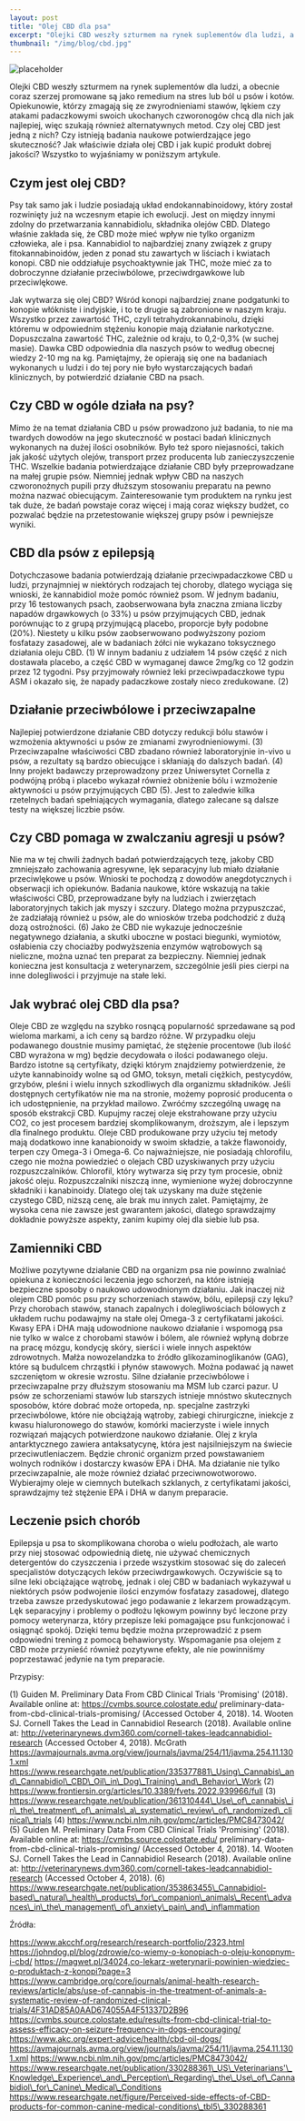 ```yaml
---
layout: post
title: "Olej CBD dla psa"
excerpt: "Olejki CBD weszły szturmem na rynek suplementów dla ludzi, a obecnie coraz szerzej promowane są dla psów i kotów. Czy istnieją badania naukowe potwierdzające ich skuteczność? I jak właściwie działa olej CBD na psa?"
thumbnail: "/img/blog/cbd.jpg"
---
```


![placeholder](https://stopwalkompsow.pl/img/blog/cbd.jpg)

Olejki CBD weszły szturmem na rynek suplementów dla ludzi, a obecnie
coraz szerzej promowane są jako remedium na stres lub ból u psów i
kotów. Opiekunowie, którzy zmagają się ze zwyrodnieniami stawów, lękiem
czy atakami padaczkowymi swoich ukochanych czworonogów chcą dla nich jak
najlepiej, więc szukają również alternatywnych metod. Czy olej CBD jest
jedną z nich? Czy istnieją badania naukowe potwierdzające jego
skuteczność? Jak właściwie działa olej CBD i jak kupić produkt dobrej
jakości? Wszystko to wyjaśniamy w poniższym artykule.

## Czym jest olej CBD?

Psy tak samo jak i ludzie posiadają układ endokannabinoidowy, który
został rozwinięty już na wczesnym etapie ich ewolucji. Jest on między
innymi zdolny do przetwarzania kannabidiolu, składnika olejów CBD.
Dlatego właśnie zakłada się, że CBD może mieć wpływ nie tylko organizm
człowieka, ale i psa. Kannabidiol to najbardziej znany związek z grupy
fitokannabinoidów, jeden z ponad stu zawartych w liściach i kwiatach
konopi. CBD nie oddziałuje psychoaktywnie jak THC, może mieć za to
dobroczynne działanie przeciwbólowe, przeciwdrgawkowe lub przeciwlękowe.

Jak wytwarza się olej CBD? Wśród konopi najbardziej znane podgatunki to
konopie włókniste i indyjskie, i to te drugie są zabronione w naszym
kraju. Wszystko przez zawartość THC, czyli tetrahydrokannabinolu, dzięki
któremu w odpowiednim stężeniu konopie mają działanie narkotyczne.
Dopuszczalna zawartość THC, zależnie od kraju, to 0,2-0,3% (w suchej
masie). Dawka CBD odpowiednia dla naszych psów to według obecnej wiedzy
2-10 mg na kg. Pamiętajmy, że opierają się one na badaniach wykonanych u
ludzi i do tej pory nie było wystarczających badań klinicznych, by
potwierdzić działanie CBD na psach.

## Czy CBD w ogóle działa na psy?

Mimo że na temat działania CBD u psów prowadzono już badania, to nie ma
twardych dowodów na jego skuteczność w postaci badań klinicznych
wykonanych na dużej ilości osobników. Było też sporo niejasności, takich
jak jakość użytych olejów, transport przez producenta lub
zanieczyszczenie THC. Wszelkie badania potwierdzające działanie CBD były
przeprowadzane na małej grupie psów. Niemniej jednak wpływ CBD na
naszych czworonożnych pupili przy dłuższym stosowaniu preparatu na pewno
można nazwać obiecującym. Zainteresowanie tym produktem na rynku jest
tak duże, że badań powstaje coraz więcej i mają coraz większy budżet, co
pozwalać będzie na przetestowanie większej grupy psów i pewniejsze
wyniki.

## CBD dla psów z epilepsją

Dotychczasowe badania potwierdzają działanie przeciwpadaczkowe CBD u
ludzi, przynajmniej w niektórych rodzajach tej choroby, dlatego wyciąga
się wnioski, że kannabidiol może pomóc również psom. W jednym badaniu,
przy 16 testowanych psach, zaobserwowana była znaczna zmiana liczby
napadów drgawkowych (o 33%) u psów przyjmujących CBD, jednak porównując
to z grupą przyjmującą placebo, proporcje były podobne (20%). Niestety u
kilku psów zaobserwowano podwyższony poziom fosfatazy zasadowej, ale w
badaniach żółci nie wykazano toksycznego działania oleju CBD. (1) W
innym badaniu z udziałem 14 psów część z nich dostawała placebo, a część
CBD w wymaganej dawce 2mg/kg co 12 godzin przez 12 tygodni. Psy
przyjmowały również leki przeciwpadaczkowe typu ASM i okazało się, że
napady padaczkowe zostały nieco zredukowane. (2)

## Działanie przeciwbólowe i przeciwzapalne

Najlepiej potwierdzone działanie CBD dotyczy redukcji bólu stawów i
wzmożenia aktywności u psów ze zmianami zwyrodnieniowymi. (3)
Przeciwzapalne właściwości CBD zbadano również laboratoryjnie in-vivo u
psów, a rezultaty są bardzo obiecujące i skłaniają do dalszych badań.
(4) Inny projekt badawczy przeprowadzony przez Uniwersytet Cornella z
podwójną próbą i placebo wykazał również obniżenie bólu i wzmożenie
aktywności u psów przyjmujących CBD (5). Jest to zaledwie kilka
rzetelnych badań spełniających wymagania, dlatego zalecane są dalsze
testy na większej liczbie psów.

## Czy CBD pomaga w zwalczaniu agresji u psów?

Nie ma w tej chwili żadnych badań potwierdzających tezę, jakoby CBD
zmniejszało zachowania agresywne, lęk separacyjny lub miało działanie
przeciwlękowe u psów. Wnioski te pochodzą z dowodów anegdotycznych i
obserwacji ich opiekunów. Badania naukowe, które wskazują na takie
właściwości CBD, przeprowadzane były na ludziach i zwierzętach
laboratoryjnych takich jak myszy i szczury. Dlatego można przypuszczać,
że zadziałają również u psów, ale do wniosków trzeba podchodzić z dużą
dozą ostrożności. (6) Jako że CBD nie wykazuje jednocześnie negatywnego
działania, a skutki uboczne w postaci biegunki, wymiotów, osłabienia czy
chociażby podwyższenia enzymów wątrobowych są nieliczne, można uznać ten
preparat za bezpieczny. Niemniej jednak konieczna jest konsultacja z
weterynarzem, szczególnie jeśli pies cierpi na inne dolegliwości i
przyjmuje na stałe leki.

## Jak wybrać olej CBD dla psa?

Oleje CBD ze względu na szybko rosnącą popularność sprzedawane są pod
wieloma markami, a ich ceny są bardzo różne. W przypadku oleju
podawanego doustnie musimy pamiętać, że stężenie procentowe (lub ilość
CBD wyrażona w mg) będzie decydowała o ilości podawanego oleju. Bardzo
istotne są certyfikaty, dzięki którym znajdziemy potwierdzenie, że użyte
kannabinoidy wolne są od GMO, toksyn, metali ciężkich, pestycydów,
grzybów, pleśni i wielu innych szkodliwych dla organizmu składników.
Jeśli dostępnych certyfikatów nie ma na stronie, możemy poprosić
producenta o ich udostępnienie, na przykład mailowo. Zwróćmy szczególną
uwagę na sposób ekstrakcji CBD. Kupujmy raczej oleje ekstrahowane przy
użyciu CO2, co jest procesem bardziej skomplikowanym, droższym, ale i
lepszym dla finalnego produktu. Oleje CBD produkowane przy użyciu tej
metody mają dodatkowo inne kanabionoidy w swoim składzie, a także
flawonoidy, terpen czy Omega-3 i Omega-6. Co najważniejsze, nie
posiadają chlorofilu, czego nie można powiedzieć o olejach CBD
uzyskiwanych przy użyciu rozpuszczalników. Chlorofil, który wytwarza się
przy tym procesie, obniż jakość oleju. Rozpuszczalniki niszczą inne,
wymienione wyżej dobroczynne składniki i kanabinoidy. Dlatego olej tak
uzyskany ma duże stężenie czystego CBD, niższą cenę, ale brak mu innych
zalet. Pamiętajmy, że wysoka cena nie zawsze jest gwarantem jakości,
dlatego sprawdzajmy dokładnie powyższe aspekty, zanim kupimy olej dla
siebie lub psa.

## Zamienniki CBD

Możliwe pozytywne działanie CBD na organizm psa nie powinno zwalniać
opiekuna z konieczności leczenia jego schorzeń, na które istnieją
bezpieczne sposoby o naukowo udowodnionym działaniu. Jak inaczej niż
olejem CBD pomóc psu przy schorzeniach stawów, bólu, epilepsji czy lęku?
Przy chorobach stawów, stanach zapalnych i dolegliwościach bólowych z
układem ruchu podawajmy na stałe olej Omega-3 z certyfikatami jakości.
Kwasy EPA i DHA mają udowodnione naukowo działanie i wspomogą psa nie
tylko w walce z chorobami stawów i bólem, ale również wpłyną dobrze na
pracę mózgu, kondycję skóry, sierści i wiele innych aspektów
zdrowotnych. Małża nowozelandzka to źródło glikozaminoglikanów (GAG),
które są budulcem chrząstki i płynów stawowych. Można podawać ją nawet
szczeniętom w okresie wzrostu. Silne działanie przeciwbólowe i
przeciwzapalne przy dłuższym stosowaniu ma MSM lub czarci pazur. U psów
ze schorzeniami stawów lub starszych istnieje mnóstwo skutecznych
sposobów, które dobrać może ortopeda, np. specjalne zastrzyki
przeciwbólowe, które nie obciążają wątroby, zabiegi chirurgiczne,
iniekcje z kwasu hialuronowego do stawów, komórki macierzyste i wiele
innych rozwiązań mających potwierdzone naukowo działanie. Olej z kryla
antarktycznego zawiera antaksatycynę, która jest najsilniejszym na
świecie przeciwutleniaczem. Będzie chronić organizm przed powstawaniem
wolnych rodników i dostarczy kwasów EPA i DHA. Ma działanie nie tylko
przeciwzapalnie, ale może również działać przeciwnowotworowo. Wybierajmy
oleje w ciemnych butelkach szklanych, z certyfikatami jakości,
sprawdzajmy też stężenie EPA i DHA w danym preparacie.

## Leczenie psich chorób

Epilepsja u psa to skomplikowana choroba o wielu podłożach, ale warto
przy niej stosować odpowiednią dietę, nie używać chemicznych detergentów
do czyszczenia i przede wszystkim stosować się do zaleceń specjalistów
dotyczących leków przeciwdrgawkowych. Oczywiście są to silne leki
obciążające wątrobę, jednak i olej CBD w badaniach wykazywał u
niektórych psów podwojenie ilości enzymów fosfatazy zasadowej, dlatego
trzeba zawsze przedyskutować jego podawanie z lekarzem prowadzącym. Lęk
separacyjny i problemy o podłożu lękowym powinny być leczone przy pomocy
weterynarza, który przepisze leki pomagające psu funkcjonować i osiągnąć
spokój. Dzięki temu będzie można przeprowadzić z psem odpowiedni trening
z pomocą behawiorysty. Wspomaganie psa olejem z CBD może przynieść
również pozytywne efekty, ale nie powinniśmy poprzestawać jedynie na tym
preparacie.

Przypisy:

(1) Guiden M. Preliminary Data From CBD Clinical Trials 'Promising'
    (2018). Available online at: https://cvmbs.source.colostate.edu/
    preliminary-data-from-cbd-clinical-trials-promising/ (Accessed
    October 4, 2018). 14. Wooten SJ. Cornell Takes the Lead in
    Cannabidiol Research (2018). Available online at:
    http://veterinarynews.dvm360.com/cornell-takes-leadcannabidiol-research
    (Accessed October 4, 2018). McGrath
    https://avmajournals.avma.org/view/journals/javma/254/11/javma.254.11.1301.xml
    https://www.researchgate.net/publication/335377881\_Using\_Cannabis\_and\_Cannabidiol\_CBD\_Oil\_in\_Dog\_Training\_and\_Behavior\_Work
(2) https://www.frontiersin.org/articles/10.3389/fvets.2022.939966/full
(3) https://www.researchgate.net/publication/361310444\_Use\_of\_cannabis\_in\_the\_treatment\_of\_animals\_a\_systematic\_review\_of\_randomized\_clinical\_trials
(4) https://www.ncbi.nlm.nih.gov/pmc/articles/PMC8473042/
(5) Guiden M. Preliminary Data From CBD Clinical Trials 'Promising'
    (2018). Available online at: https://cvmbs.source.colostate.edu/
    preliminary-data-from-cbd-clinical-trials-promising/ (Accessed
    October 4, 2018). 14. Wooten SJ. Cornell Takes the Lead in
    Cannabidiol Research (2018). Available online at:
    http://veterinarynews.dvm360.com/cornell-takes-leadcannabidiol-research
    (Accessed October 4, 2018).
(6) https://www.researchgate.net/publication/353863455\_Cannabidiol-based\_natural\_health\_products\_for\_companion\_animals\_Recent\_advances\_in\_the\_management\_of\_anxiety\_pain\_and\_inflammation

Źródła:

https://www.akcchf.org/research/research-portfolio/2323.html
https://johndog.pl/blog/zdrowie/co-wiemy-o-konopiach-o-oleju-konopnym-i-cbd/
https://magwet.pl/34024,co-lekarz-weterynarii-powinien-wiedziec-o-produktach-z-konopi?page=3
https://www.cambridge.org/core/journals/animal-health-research-reviews/article/abs/use-of-cannabis-in-the-treatment-of-animals-a-systematic-review-of-randomized-clinical-trials/4F31AD85A0AAD674055A4F51337D2B96
https://cvmbs.source.colostate.edu/results-from-cbd-clinical-trial-to-assess-efficacy-on-seizure-frequency-in-dogs-encouraging/
https://www.akc.org/expert-advice/health/cbd-oil-dogs/
https://avmajournals.avma.org/view/journals/javma/254/11/javma.254.11.1301.xml
https://www.ncbi.nlm.nih.gov/pmc/articles/PMC8473042/
https://www.researchgate.net/publication/330288361\_US\_Veterinarians'\_Knowledge\_Experience\_and\_Perception\_Regarding\_the\_Use\_of\_Cannabidiol\_for\_Canine\_Medical\_Conditions
https://www.researchgate.net/figure/Perceived-side-effects-of-CBD-products-for-common-canine-medical-conditions\_tbl5\_330288361
